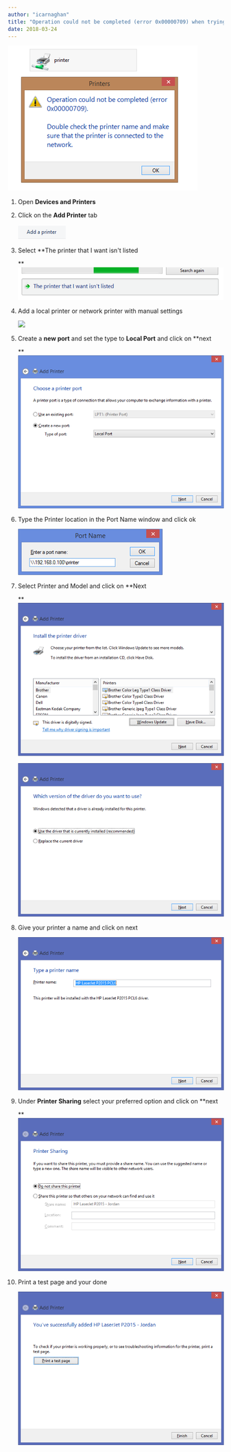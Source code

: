 ```yaml
---
author: "icarnaghan"
title: "Operation could not be completed (error 0x00000709) when trying to connect to a Network Printer. Windows 8.1"
date: 2018-03-24
---
```


![](images/wioDu4M2EIwAAAABJRU5ErkJggg==)

1. Open **Devices and Printers**
2. Click on the **Add Printer** tab
    
    ![](images/2+mbN8NESEjVyf5RAAAAABJRU5ErkJggg==)
3. Select **The printer that I want isn't listed
    
    **![](images/R00dK8qWdWQAAAAASUVORK5CYII=)
4. Add a local printer or network printer with manual settings
    
    ![](images/AveNjwcCAIhA4AEARCDwAAAiEHgAABEIPACACAQeAEAEAg8AIAKBBwAQgcADAIhA4AEARCDwAAAiEHgAABEIPACACAQeAEAEAg8AIAKBBwAQgcADAIhA4AEARCDwAAAiEHgAABEIPACACAQeAEAEAg8AIAKBBwAQgcADAIhA4AEARCDwAAAiEHgAABEIPACACAQeAEAEAg8AIAKBBwAQgcADAIhA4AEARCDwAAAiEHgAABEIPACACAQeAEAEAg8AIAKBBwAQgcADAIhA4AEARCDwAAAiEHgAABEIPACACAQeAEAEAg8AIAKBBwAQgcADAIhA4AEARCDwAAAiEHgAABEIPACACAQeAEAEAg8AIAKBBwAQgcADAIhA4AEARCDwAAAiEHgAABEIPACACAQeAECEfwFhO6xTUfGv2QAAAABJRU5ErkJggg==)
5. Create a **new port** and set the type to **Local Port** and click on **next
    
    **![](images/F0TZcVbuMJQAAAABJRU5ErkJggg==)
6. Type the Printer location in the Port Name window and click ok
    
    ![](images/AcaYdp0iqo9hgAAAABJRU5ErkJggg==)
7. Select Printer and Model and click on **Next
    
    **![](images/wO9F4IFbefzrwAAAABJRU5ErkJggg==)
    
    ![](images/B1VkOkyUkmorAAAAAElFTkSuQmCC)
8. Give your printer a name and click on next
    
    ![](images/kR7JZWHtn4AAAAABJRU5ErkJggg==)
9. Under **Printer Sharing** select your preferred option and click on **next
    
    **![](images/wes3bf9uJpDCgAAAABJRU5ErkJggg==)
10. Print a test page and your done
    
    ![](images/I54UAAAAASUVORK5CYII=)
